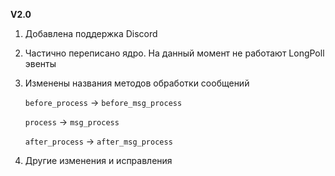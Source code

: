 **V2.0**

1. Добавлена поддержка Discord
2. Частично переписано ядро. На данный момент не работают LongPoll эвенты
3. Изменены названия методов обработки сообщений

    `before_process` -> `before_msg_process`
    
    `process` -> `msg_process`
    
    `after_process` -> `after_msg_process`
   
4. Другие изменения и исправления